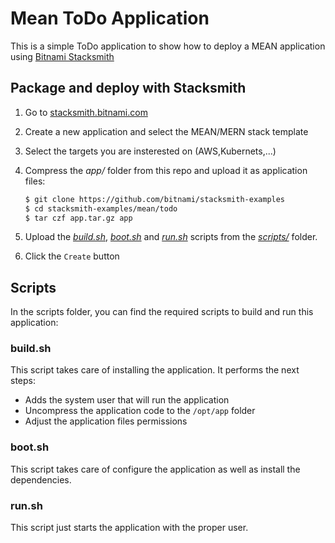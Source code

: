 # Mean ToDo Application

This is a simple ToDo application to show how to deploy a MEAN application using [Bitnami Stacksmith](stacksmith.bitnami.com)

## Package and deploy with Stacksmith

1. Go to [stacksmith.bitnami.com](https://stacksmith.bitnami.com)
2. Create a new application and select the MEAN/MERN stack template
3. Select the targets you are insterested on (AWS,Kubernets,...)
4. Compress the _app/_ folder from this repo and upload it as application files:

   ```bash
   $ git clone https://github.com/bitnami/stacksmith-examples
   $ cd stacksmith-examples/mean/todo
   $ tar czf app.tar.gz app
   ```

5. Upload the [_build.sh_](scripts/build.sh), [_boot.sh_](scripts/boot.sh) and [_run.sh_](scripts/run.sh) scripts from the [_scripts/_](scripts/) folder.
6. Click the `Create` button

## Scripts

In the scripts folder, you can find the required scripts to build and run this application:

### build.sh

This script takes care of installing the application. It performs the next steps:

* Adds the system user that will run the application
* Uncompress the application code to the `/opt/app` folder
* Adjust the application files permissions

### boot.sh

This script takes care of configure the application as well as install the dependencies.

### run.sh

This script just starts the application with the proper user.
